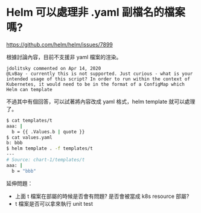 # Helm 可以處理非 .yaml 副檔名的檔案嗎?

https://github.com/helm/helm/issues/7899

根據討論內容，目前不支援非 yaml 檔案的渲染。
```
jdolitsky commented on Apr 14, 2020
@LvBay - currently this is not supported. Just curious - what is your intended usage of this script? In order to run within the context of Kubernetes, it would need to be in the format of a ConfigMap which Helm can template
```

不過其中有個回答，可以試著將內容改成 yaml 格式，helm template 就可以處理了。
```bash
$ cat templates/t
aaa: |
  b = {{ .Values.b | quote }}
$ cat values.yaml 
b: bbb
$ helm template . -f templates/t
---
# Source: chart-1/templates/t
aaa: |
  b = "bbb"
```

延伸問題：
* 上面 t 檔案在部屬的時候是否會有問題? 是否會被當成 k8s resource 部屬?
* t 檔案是否可以拿來執行 unit test
